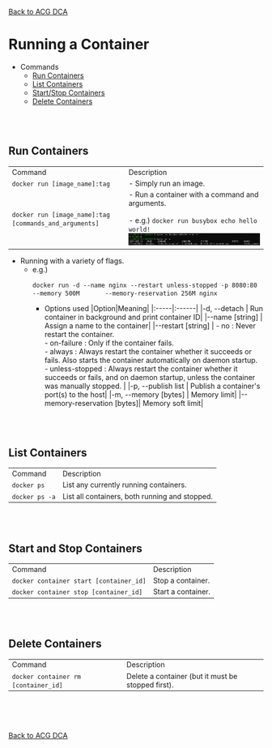 [Back to ACG DCA](../main.md)

# Running a Container

- Commands
  - [Run Containers](#run-containers)
  - [List Containers](#list-containers)
  - [Start/Stop Containers](#start-and-stop-containers)
  - [Delete Containers](#delete-containers)

<br><br>

## Run Containers
<table>
  <tr>
    <td> Command
    </td>
    <td> Description
    </td>
  </tr>
  <tr>
    <td> <code>docker run [image_name]:tag</code>
    </td>
    <td> - Simply run an image.
    </td>
  </tr>
  <tr>
    <td> <code>docker run [image_name]:tag [commands_and_arguments]</code>
    </td>
    <td> - Run a container with a command and arguments. <br><br> - e.g.) <code>docker run busybox echo hello world!</code> <br> <img src="images/001.png">
    </td>
  </tr>
</table>

-  Running with a variety of flags.
   -  e.g.)
      ```
      docker run -d --name nginx --restart unless-stopped -p 8080:80 --memory 500M       --memory-reservation 256M nginx
      ```
      - Options used
        |Option|Meaning|
        |:-----|:------|
        |-d, --detach              |           Run container in background and print container       ID|
        |--name [string]             |       Assign a name to the container|
        |--restart [string]          | - no : Never restart the container. <br> - on-failure :       Only if the container fails. <br> - always : Always restart the container whether it       succeeds or fails. Also starts the container automatically on daemon startup. <br> -       unless-stopped : Always restart the container whether it succeeds or fails, and on       daemon startup, unless the container was manually stopped.       |
        |-p, --publish list        |           Publish a container's port(s) to the host|
        |-m, --memory [bytes]        |           Memory limit|
        |--memory-reservation [bytes]|       Memory soft limit|

<br><br>


## List Containers
<table>
  <tr>
    <td> Command
    </td>
    <td> Description
    </td>
  </tr>
  <tr>
    <td><code>docker ps</code>
    </td>
    <td>List any currently running containers.
    </td>
  </tr>
  <tr>
    <td><code>docker ps -a</code>
    </td>
    <td>List all containers, both running and stopped.
    </td>
  </tr>
</table>
<br><br>


## Start and Stop Containers
<table>
  <tr>
    <td> Command
    </td>
    <td> Description
    </td>
  </tr>
  <tr>
    <td><code>docker container start [container_id]</code>
    </td>
    <td>Stop a container.
    </td>
  </tr>
  <tr>
    <td><code>docker container stop [container_id]</code>
    </td>
    <td>Start a container.
    </td>
  </tr>
</table>
<br><br>

## Delete Containers
<table>
  <tr>
    <td> Command
    </td>
    <td> Description
    </td>
  </tr>
  <tr>
    <td><code>docker container rm [container_id]</code>
    </td>
    <td>Delete a container (but it must be stopped first).
    </td>
  </tr>
</table>
<br><br>

<br>

[Back to ACG DCA](../main.md)